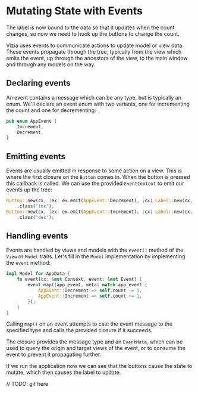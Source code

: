 # Mutating State with Events

The label is now bound to the data so that it updates when the count changes, so now we need to hook up the buttons to change the count.

Vizia uses events to communicate actions to update model or view data. These events propagate through the tree, typically from the view which emits the event, up through the ancestors of the view, to the main window and through any models on the way.

## Declaring events

An event contains a message which can be any type, but is typically an enum. We'll declare an event enum with two variants, one for incrementing the count and one for decrementing:

```rust
pub enum AppEvent {
    Increment,
    Decrement,
}
```

## Emitting events
Events are usually emitted in response to some action on a view. This is where the first closure on the `Button` comes in. When the button is pressed this callback is called. We can use the provided `EventContext` to emit our events up the tree:

```rust
Button::new(cx, |ex| ex.emit(AppEvent::Decrement), |cx| Label::new(cx, "Decrement"))
    .class("inc");
Button::new(cx, |ex| ex.emit(AppEvent::Increment), |cx| Label::new(cx, "Increment"))
    .class("dec");
```

## Handling events
Events are handled by views and models with the `event()` method of the `View` or `Model` traits. Let's fill in the `Model` implementation by implementing the `event` method:

```rust
impl Model for AppData {
    fn event(cx: &mut Context, event: &mut Event) {
        event.map(|app_event, meta| match app_event {
            AppEvent::Decrement => self.count -= 1,
            AppEvent::Increment => self.count += 1,
        });
    }
}
```
Calling `map()` on an event attempts to cast the event message to the specified type and calls the provided closure if it succeeds.

The closure provides the message type and an `EventMeta`, which can be used to query the origin and target views of the event, or to consume the event to prevent it propagating further.

If we run the application now we can see that the buttons cause the state to mutate, which then causes the label to update.

// TODO: gif here